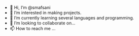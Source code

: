 - 👋 Hi, I’m @smafsani
- 👀 I’m interested in making projects.
- 🌱 I’m currently learning several languages and programming.
- 💞️ I’m looking to collaborate on...
- 📫 How to reach me ...

<!---
smafsani/smafsani is a ✨ special ✨ repository because its `README.md` (this file) appears on your GitHub profile.
You can click the Preview link to take a look at your changes.
--->
